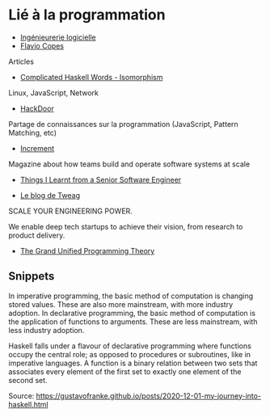 # Lié à la programmation

- [Ingénieurerie logicielle](https://stevemcconnell.com/articles/)
- [Flavio Copes](https://flaviocopes.com/)

Articles

- [Complicated Haskell Words - Isomorphism](https://juliu.is/complicated-haskell-words-isomorphism/)

Linux, JavaScript, Network

- [HackDoor](https://www.hackdoor.io/)

Partage de connaissances sur la programmation (JavaScript, Pattern Matching, etc)

- [Increment](https://increment.com/)

Magazine about how teams build and operate software systems at scale

- [Things I Learnt from a Senior Software Engineer](https://neilkakkar.com/things-I-learnt-from-a-senior-dev.html)

- [Le blog de Tweag](https://www.tweag.io/blog/)

SCALE YOUR ENGINEERING POWER.

We enable deep tech startups to achieve their vision, from research to product delivery.

- [The Grand Unified Programming Theory](https://github.com/linpengcheng/PurefunctionPipelineDataflow)

## Snippets

In imperative programming, the basic method of computation is changing stored values. These are also more mainstream, with more industry adoption. In declarative programming, the basic method of computation is the application of functions to arguments. These are less mainstream, with less industry adoption.

Haskell falls under a flavour of declarative programming where functions occupy the central role; as opposed to procedures or subroutines, like in imperative languages. A function is a binary relation between two sets that associates every element of the first set to exactly one element of the second set.

Source: <https://gustavofranke.github.io/posts/2020-12-01-my-journey-into-haskell.html>

